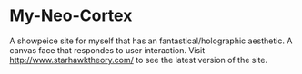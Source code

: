 My-Neo-Cortex
=============

A showpeice site for myself that has an fantastical/holographic aesthetic. A canvas face that respondes to user interaction.
Visit http://www.starhawktheory.com/ to see the latest version of the site.
